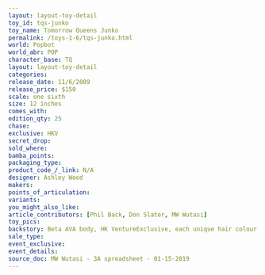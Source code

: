 ```yaml
---
layout: layout-toy-detail 
toy_id: tqs-junko
toy_name: Tomorrow Queens Junko
permalink: /toys-1-6/tqs-junko.html
world: Popbot
world_abr: POP
character_base: TQ
layout: layout-toy-detail
categories: 
release_date: 11/6/2009
release_price: $150 
scale: one sixth
size: 12 inches
comes_with: 
edition_qty: 25
chase: 
exclusive: HKV
secret_drop: 
sold_where: 
bamba_points: 
packaging_type: 
product_code_/_link: N/A
designer: Ashley Wood
makers: 
points_of_articulation: 
variants: 
you_might_also_like: 
article_contributors: [Phil Back, Don Slater, MW Wutasi]
toy_pics: 
backstory: Beta AVA body, HK VentureExclusive, each unique hair colour
sale_type: 
event_exclusive: 
event_details: 
source_doc: MW Wutasi - 3A spreadsheet - 01-15-2019
---
```

